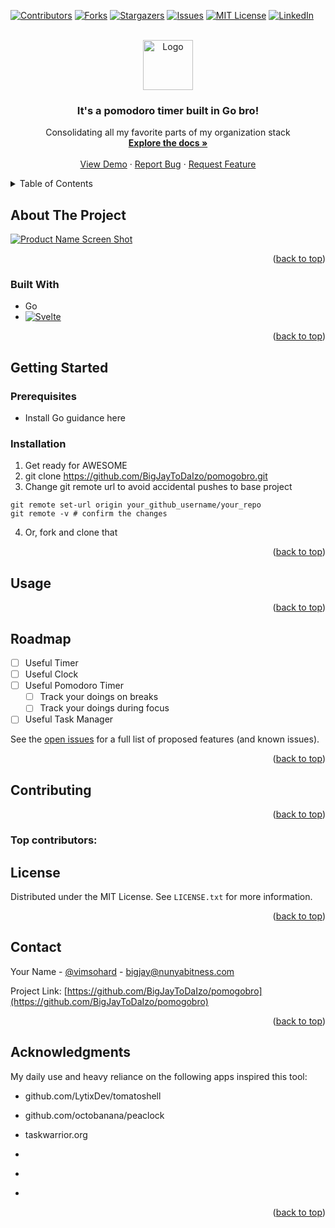 <!-- Improved compatibility of back to top link: See: https://github.com/othneildrew/Best-README-Template/pull/73 -->
<a id="readme-top"></a>
<!--
*** Thanks for checking out the Best-README-Template. If you have a suggestion
*** that would make this better, please fork the repo and create a pull request
*** or simply open an issue with the tag "enhancement".
*** Don't forget to give the project a star!
*** Thanks again! Now go create something AMAZING! :D
-->



<!-- PROJECT SHIELDS -->
<!--
*** I'm using markdown "reference style" links for readability.
*** Reference links are enclosed in brackets [ ] instead of parentheses ( ).
*** See the bottom of this document for the declaration of the reference variables
*** for contributors-url, forks-url, etc. This is an optional, concise syntax you may use.
*** https://www.markdownguide.org/basic-syntax/#reference-style-links
-->
[![Contributors][contributors-shield]][contributors-url]
[![Forks][forks-shield]][forks-url]
[![Stargazers][stars-shield]][stars-url]
[![Issues][issues-shield]][issues-url]
[![MIT License][license-shield]][license-url]
[![LinkedIn][linkedin-shield]][linkedin-url]



<!-- PROJECT LOGO -->
<br />
<div align="center">
  <a href="https://github.com/BigJayToDaIzo/pomogobro">
    <img src="images/logo.png" alt="Logo" width="80" height="80">
  </a>

<h3 align="center">It's a pomodoro timer built in Go bro!</h3>

  <p align="center">
    Consolidating all my favorite parts of my organization stack
    <br />
    <a href="https://github.com/BigJayToDaIzo/pomogobro"><strong>Explore the docs »</strong></a>
    <br />
    <br />
    <a href="https://github.com/BigJayToDaIzo/pomogobro">View Demo</a>
    ·
    <a href="https://github.com/BigJayToDaIzo/pomogobro/issues/new?labels=bug&template=bug-report---.md">Report Bug</a>
    ·
    <a href="https://github.com/BigJayToDaIzo/pomogobro/issues/new?labels=enhancement&template=feature-request---.md">Request Feature</a>
  </p>
</div>



<!-- TABLE OF CONTENTS -->
<details>
  <summary>Table of Contents</summary>
  <ol>
    <li>
      <a href="#about-the-project">About The Project</a>
      <ul>
        <li><a href="#built-with">Built With</a></li>
      </ul>
    </li>
    <li>
      <a href="#getting-started">Getting Started</a>
      <ul>
        <li><a href="#prerequisites">Prerequisites</a></li>
        <li><a href="#installation">Installation</a></li>
      </ul>
    </li>
    <li><a href="#usage">Usage</a></li>
    <li><a href="#roadmap">Roadmap</a></li>
    <li><a href="#contributing">Contributing</a></li>
    <li><a href="#license">License</a></li>
    <li><a href="#contact">Contact</a></li>
    <li><a href="#acknowledgments">Acknowledgments</a></li>
  </ol>
</details>



<!-- ABOUT THE PROJECT -->
## About The Project

[![Product Name Screen Shot][product-screenshot]](https://example.com)

<p align="right">(<a href="#readme-top">back to top</a>)</p>



### Built With

* Go
* [![Svelte][Svelte.dev]][Svelte-url]

<p align="right">(<a href="#readme-top">back to top</a>)</p>



<!-- GETTING STARTED -->
## Getting Started

<!-- This is an example of how you may give instructions on setting up your project locally. -->
<!-- To get a local copy up and running follow these simple example steps. -->

### Prerequisites

* Install Go guidance here

### Installation

1. Get ready for AWESOME
2. git clone https://github.com/BigJayToDaIzo/pomogobro.git
3. Change git remote url to avoid accidental pushes to base project
```
git remote set-url origin your_github_username/your_repo
git remote -v # confirm the changes
```
4. Or, fork and clone that

<p align="right">(<a href="#readme-top">back to top</a>)</p>



<!-- USAGE EXAMPLES -->
## Usage

<!-- Use this space to show useful examples of how a project can be used. Additional screenshots, code examples and demos work well in this space. You may also link to more resources. -->
<!---->
<!-- _For more examples, please refer to the [Documentation](https://example.com)_ -->

<p align="right">(<a href="#readme-top">back to top</a>)</p>



<!-- ROADMAP -->
## Roadmap

- [ ] Useful Timer
- [ ] Useful Clock
- [ ] Useful Pomodoro Timer
    - [ ] Track your doings on breaks
    - [ ] Track your doings during focus
- [ ] Useful Task Manager

See the [open issues](https://github.com/BigJayToDaIzo/pomogobro/issues) for a full list of proposed features (and known issues).

<p align="right">(<a href="#readme-top">back to top</a>)</p>



<!-- CONTRIBUTING -->
## Contributing
<!-- Contributions unlikely but just incase  -->

<!-- Contributions are what make the open source community such an amazing place to learn, inspire, and create. Any contributions you make are **greatly appreciated**. -->
<!---->
<!-- If you have a suggestion that would make this better, please fork the repo and create a pull request. You can also simply open an issue with the tag "enhancement". -->
<!-- Don't forget to give the project a star! Thanks again! -->
<!---->
<!-- 1. Fork the Project -->
<!-- 2. Create your Feature Branch (`git checkout -b feature/AmazingFeature`) -->
<!-- 3. Commit your Changes (`git commit -m 'Add some AmazingFeature'`) -->
<!-- 4. Push to the Branch (`git push origin feature/AmazingFeature`) -->
<!-- 5. Open a Pull Request -->

<p align="right">(<a href="#readme-top">back to top</a>)</p>

### Top contributors:



<!-- LICENSE -->
## License

Distributed under the MIT License. See `LICENSE.txt` for more information.

<p align="right">(<a href="#readme-top">back to top</a>)</p>



<!-- CONTACT -->
## Contact

Your Name - [@vimsohard](https://twitter.com/vimsohard) - bigjay@nunyabitness.com

Project Link: [https://github.com/BigJayToDaIzo/pomogobro](https://github.com/BigJayToDaIzo/pomogobro)

<p align="right">(<a href="#readme-top">back to top</a>)</p>



<!-- ACKNOWLEDGMENTS -->
## Acknowledgments
My daily use and heavy reliance on the following apps inspired this tool:

* github.com/LytixDev/tomatoshell
* github.com/octobanana/peaclock
* taskwarrior.org

* []()
* []()
* []()

<p align="right">(<a href="#readme-top">back to top</a>)</p>



<!-- MARKDOWN LINKS & IMAGES -->
<!-- https://www.markdownguide.org/basic-syntax/#reference-style-links -->
[contributors-shield]: https://img.shields.io/github/contributors/BigJayToDaIzo/pomogobro.svg?style=for-the-badge
[contributors-url]: https://github.com/BigJayToDaIzo/pomogobro/graphs/contributors
[forks-shield]: https://img.shields.io/github/forks/BigJayToDaIzo/pomogobro.svg?style=for-the-badge
[forks-url]: https://github.com/BigJayToDaIzo/pomogobro/network/members
[stars-shield]: https://img.shields.io/github/stars/BigJayToDaIzo/pomogobro.svg?style=for-the-badge
[stars-url]: https://github.com/BigJayToDaIzo/pomogobro/stargazers
[issues-shield]: https://img.shields.io/github/issues/BigJayToDaIzo/pomogobro.svg?style=for-the-badge
[issues-url]: https://github.com/BigJayToDaIzo/pomogobro/issues
[license-shield]: https://img.shields.io/github/license/BigJayToDaIzo/pomogobro.svg?style=for-the-badge
[license-url]: https://github.com/BigJayToDaIzo/pomogobro/blob/master/LICENSE.txt
[linkedin-shield]: https://img.shields.io/badge/-LinkedIn-black.svg?style=for-the-badge&logo=linkedin&colorB=555
[linkedin-url]: https://linkedin.com/in/nunyabitness
[product-screenshot]: images/screenshot.png
[Next.js]: https://img.shields.io/badge/next.js-000000?style=for-the-badge&logo=nextdotjs&logoColor=white
[Next-url]: https://nextjs.org/
[React.js]: https://img.shields.io/badge/React-20232A?style=for-the-badge&logo=react&logoColor=61DAFB
[React-url]: https://reactjs.org/
[Vue.js]: https://img.shields.io/badge/Vue.js-35495E?style=for-the-badge&logo=vuedotjs&logoColor=4FC08D
[Vue-url]: https://vuejs.org/
[Angular.io]: https://img.shields.io/badge/Angular-DD0031?style=for-the-badge&logo=angular&logoColor=white
[Angular-url]: https://angular.io/
[Svelte.dev]: https://img.shields.io/badge/Svelte-4A4A55?style=for-the-badge&logo=svelte&logoColor=FF3E00
[Svelte-url]: https://svelte.dev/
[Laravel.com]: https://img.shields.io/badge/Laravel-FF2D20?style=for-the-badge&logo=laravel&logoColor=white
[Laravel-url]: https://laravel.com
[Bootstrap.com]: https://img.shields.io/badge/Bootstrap-563D7C?style=for-the-badge&logo=bootstrap&logoColor=white
[Bootstrap-url]: https://getbootstrap.com
[JQuery.com]: https://img.shields.io/badge/jQuery-0769AD?style=for-the-badge&logo=jquery&logoColor=white
[JQuery-url]: https://jquery.com
